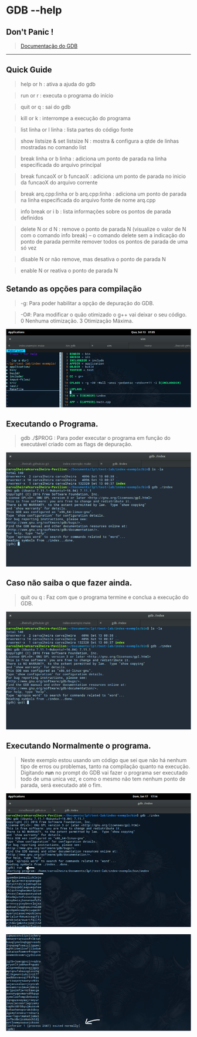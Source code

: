 # GDB --help
## Don't Panic !
> [Documentação do GDB](https://www.gnu.org/software/gdb/)

_______________________

## Quick Guide

> help or h : ativa a ajuda do gdb

> run or r : executa o programa do início

> quit or q : sai do gdb

> kill or k : interrompe a execução do programa

> list linha or l linha : lista partes do código fonte

> show listsize & set listsize N : mostra & configura a qtde de linhas mostradas no comando list

> break linha or b linha : adiciona um ponto de parada na linha especificada do arquivo principal

> break funcaoX or b funcaoX : adiciona um ponto de parada no inicio da funcaoX do arquivo corrente

> break arq.cpp:linha or b arq.cpp:linha : adiciona um ponto de parada na linha especificada do arquivo
fonte de nome arq.cpp

> info break or i b : lista informações sobre os pontos de parada definidos

> delete N or d N : remove o ponto de parada N (visualize o valor de N com o comando info break) – o
comando delete sem a indicação do ponto de parada permite remover todos os pontos de parada de
uma só vez

> disable N or não remove, mas desativa o ponto de parada N

> enable N or reativa o ponto de parada N



## Setando as opções para compilação

> -g: Para poder habilitar a opção de depuração do GDB.

> -O#: Para modificar o quão otimizado o g++ vai deixar o seu código. 0 Nenhuma otimização. 3 Otimização Máxima. 

![flag](https://raw.githubusercontent.com/carvalheirafc/carvalheirafc.github.io/master/screen-shots/flag.png)



## Executando o Programa.

> gdb ./$PROG : Para poder executar o programa em função do executável criado com as flags de depuração.

![execution](https://raw.githubusercontent.com/carvalheirafc/carvalheirafc.github.io/master/screen-shots/executing.png)




## Caso não saiba o que fazer ainda.

> quit ou q : Faz com que o programa termine e conclua a execução do GDB.

![quit](https://raw.githubusercontent.com/carvalheirafc/carvalheirafc.github.io/master/screen-shots/quit.png)

## Executando Normalmente o programa.

> Neste exemplo estou usando um código que sei que não há nenhum tipo de erros ou problemas, tanto na compilação quanto na execução.
> Digitando **run** no prompt do GDB vai fazer o programa ser executado todo de uma unica vez, e como o mesmo não tem nenhum ponto de parada, será executado até o fim.

![run](https://raw.githubusercontent.com/carvalheirafc/carvalheirafc.github.io/master/screen-shots/run.png)  
![Exit Normaly](https://raw.githubusercontent.com/carvalheirafc/carvalheirafc.github.io/master/screen-shots/exit_normal.png)



